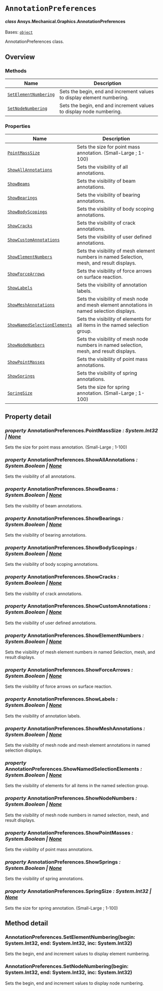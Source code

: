# `AnnotationPreferences`

<a id="ansys.mechanical.stubs.v241.Ansys.Mechanical.Graphics.AnnotationPreferences"></a>

#### *class* Ansys.Mechanical.Graphics.AnnotationPreferences

Bases: [`object`](https://docs.python.org/3/library/functions.html#object)

AnnotationPreferences class.

<!-- !! processed by numpydoc !! -->

<a id="overview"></a>

## Overview

### Methods

| Name | Description |
|-----------------------------------------------------------------------|--------------------------------------------------------------------------|
| [`SetElementNumbering`](#AnnotationPreferences.SetElementNumbering)   | Sets the begin, end and increment values to display element numbering.   |
| [`SetNodeNumbering`](#AnnotationPreferences.SetNodeNumbering)         | Sets the begin, end and increment values to display node numbering.      |

### Properties

| Name | Description |
|-----------------------------------------------------------------------------------|--------------------------------------------------------------------------------------------|
| [`PointMassSize`](#AnnotationPreferences.PointMassSize)                           | Sets the size for point mass annotation. (Small-Large ; 1-100)                             |
| [`ShowAllAnnotations`](#AnnotationPreferences.ShowAllAnnotations)                 | Sets the visibility of all annotations.                                                    |
| [`ShowBeams`](#AnnotationPreferences.ShowBeams)                                   | Sets the visibility of beam annotations.                                                   |
| [`ShowBearings`](#AnnotationPreferences.ShowBearings)                             | Sets the visibility of bearing annotations.                                                |
| [`ShowBodyScopings`](#AnnotationPreferences.ShowBodyScopings)                     | Sets the visibility of body scoping annotations.                                           |
| [`ShowCracks`](#AnnotationPreferences.ShowCracks)                                 | Sets the visibility of crack annotations.                                                  |
| [`ShowCustomAnnotations`](#AnnotationPreferences.ShowCustomAnnotations)           | Sets the visibility of user defined annotations.                                           |
| [`ShowElementNumbers`](#AnnotationPreferences.ShowElementNumbers)                 | Sets the visibility of mesh element numbers in named Selection, mesh, and result displays. |
| [`ShowForceArrows`](#AnnotationPreferences.ShowForceArrows)                       | Sets the visibility of force arrows on surface reaction.                                   |
| [`ShowLabels`](#AnnotationPreferences.ShowLabels)                                 | Sets the visibility of annotation labels.                                                  |
| [`ShowMeshAnnotations`](#AnnotationPreferences.ShowMeshAnnotations)               | Sets the visibility of mesh node and mesh element annotations in named selection displays. |
| [`ShowNamedSelectionElements`](#AnnotationPreferences.ShowNamedSelectionElements) | Sets the visibility of elements for all items in the named selection group.                |
| [`ShowNodeNumbers`](#AnnotationPreferences.ShowNodeNumbers)                       | Sets the visibility of mesh node numbers in named selection, mesh, and result displays.    |
| [`ShowPointMasses`](#AnnotationPreferences.ShowPointMasses)                       | Sets the visibility of point mass annotations.                                             |
| [`ShowSprings`](#AnnotationPreferences.ShowSprings)                               | Sets the visibility of spring annotations.                                                 |
| [`SpringSize`](#AnnotationPreferences.SpringSize)                                 | Sets the size for spring annotation. (Small-Large ; 1-100)                                 |

<a id="property-detail"></a>

## Property detail

<a id="AnnotationPreferences.PointMassSize"></a>

### *property* AnnotationPreferences.PointMassSize *: System.Int32 | [None](https://docs.python.org/3/library/constants.html#None)*

Sets the size for point mass annotation. (Small-Large ; 1-100)

<!-- !! processed by numpydoc !! -->

<a id="AnnotationPreferences.ShowAllAnnotations"></a>

### *property* AnnotationPreferences.ShowAllAnnotations *: System.Boolean | [None](https://docs.python.org/3/library/constants.html#None)*

Sets the visibility of all annotations.

<!-- !! processed by numpydoc !! -->

<a id="AnnotationPreferences.ShowBeams"></a>

### *property* AnnotationPreferences.ShowBeams *: System.Boolean | [None](https://docs.python.org/3/library/constants.html#None)*

Sets the visibility of beam annotations.

<!-- !! processed by numpydoc !! -->

<a id="AnnotationPreferences.ShowBearings"></a>

### *property* AnnotationPreferences.ShowBearings *: System.Boolean | [None](https://docs.python.org/3/library/constants.html#None)*

Sets the visibility of bearing annotations.

<!-- !! processed by numpydoc !! -->

<a id="AnnotationPreferences.ShowBodyScopings"></a>

### *property* AnnotationPreferences.ShowBodyScopings *: System.Boolean | [None](https://docs.python.org/3/library/constants.html#None)*

Sets the visibility of body scoping annotations.

<!-- !! processed by numpydoc !! -->

<a id="AnnotationPreferences.ShowCracks"></a>

### *property* AnnotationPreferences.ShowCracks *: System.Boolean | [None](https://docs.python.org/3/library/constants.html#None)*

Sets the visibility of crack annotations.

<!-- !! processed by numpydoc !! -->

<a id="AnnotationPreferences.ShowCustomAnnotations"></a>

### *property* AnnotationPreferences.ShowCustomAnnotations *: System.Boolean | [None](https://docs.python.org/3/library/constants.html#None)*

Sets the visibility of user defined annotations.

<!-- !! processed by numpydoc !! -->

<a id="AnnotationPreferences.ShowElementNumbers"></a>

### *property* AnnotationPreferences.ShowElementNumbers *: System.Boolean | [None](https://docs.python.org/3/library/constants.html#None)*

Sets the visibility of mesh element numbers in named Selection, mesh, and result displays.

<!-- !! processed by numpydoc !! -->

<a id="AnnotationPreferences.ShowForceArrows"></a>

### *property* AnnotationPreferences.ShowForceArrows *: System.Boolean | [None](https://docs.python.org/3/library/constants.html#None)*

Sets the visibility of force arrows on surface reaction.

<!-- !! processed by numpydoc !! -->

<a id="AnnotationPreferences.ShowLabels"></a>

### *property* AnnotationPreferences.ShowLabels *: System.Boolean | [None](https://docs.python.org/3/library/constants.html#None)*

Sets the visibility of annotation labels.

<!-- !! processed by numpydoc !! -->

<a id="AnnotationPreferences.ShowMeshAnnotations"></a>

### *property* AnnotationPreferences.ShowMeshAnnotations *: System.Boolean | [None](https://docs.python.org/3/library/constants.html#None)*

Sets the visibility of mesh node and mesh element annotations in named selection displays.

<!-- !! processed by numpydoc !! -->

<a id="AnnotationPreferences.ShowNamedSelectionElements"></a>

### *property* AnnotationPreferences.ShowNamedSelectionElements *: System.Boolean | [None](https://docs.python.org/3/library/constants.html#None)*

Sets the visibility of elements for all items in the named selection group.

<!-- !! processed by numpydoc !! -->

<a id="AnnotationPreferences.ShowNodeNumbers"></a>

### *property* AnnotationPreferences.ShowNodeNumbers *: System.Boolean | [None](https://docs.python.org/3/library/constants.html#None)*

Sets the visibility of mesh node numbers in named selection, mesh, and result displays.

<!-- !! processed by numpydoc !! -->

<a id="AnnotationPreferences.ShowPointMasses"></a>

### *property* AnnotationPreferences.ShowPointMasses *: System.Boolean | [None](https://docs.python.org/3/library/constants.html#None)*

Sets the visibility of point mass annotations.

<!-- !! processed by numpydoc !! -->

<a id="AnnotationPreferences.ShowSprings"></a>

### *property* AnnotationPreferences.ShowSprings *: System.Boolean | [None](https://docs.python.org/3/library/constants.html#None)*

Sets the visibility of spring annotations.

<!-- !! processed by numpydoc !! -->

<a id="AnnotationPreferences.SpringSize"></a>

### *property* AnnotationPreferences.SpringSize *: System.Int32 | [None](https://docs.python.org/3/library/constants.html#None)*

Sets the size for spring annotation. (Small-Large ; 1-100)

<!-- !! processed by numpydoc !! -->

<a id="method-detail"></a>

## Method detail

<a id="AnnotationPreferences.SetElementNumbering"></a>

### AnnotationPreferences.SetElementNumbering(begin: System.Int32, end: System.Int32, inc: System.Int32)

Sets the begin, end and increment values to display element numbering.

<!-- !! processed by numpydoc !! -->

<a id="AnnotationPreferences.SetNodeNumbering"></a>

### AnnotationPreferences.SetNodeNumbering(begin: System.Int32, end: System.Int32, inc: System.Int32)

Sets the begin, end and increment values to display node numbering.

<!-- !! processed by numpydoc !! -->

